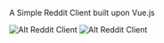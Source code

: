 A Simple Reddit Client built upon Vue.js

![Alt Reddit Client](https://portfolio-resources.s3.amazonaws.com/Github/Reddit-Client-1.png "Reddit Client")
![Alt Reddit Client](https://portfolio-resources.s3.amazonaws.com/Github/Reddit-Client-2.png "Reddit Client")